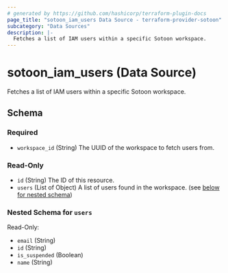 ```yaml
---
# generated by https://github.com/hashicorp/terraform-plugin-docs
page_title: "sotoon_iam_users Data Source - terraform-provider-sotoon"
subcategory: "Data Sources"
description: |-
  Fetches a list of IAM users within a specific Sotoon workspace.
---
```


# sotoon_iam_users (Data Source)

Fetches a list of IAM users within a specific Sotoon workspace.



<!-- schema generated by tfplugindocs -->
## Schema

### Required

- `workspace_id` (String) The UUID of the workspace to fetch users from.

### Read-Only

- `id` (String) The ID of this resource.
- `users` (List of Object) A list of users found in the workspace. (see [below for nested schema](#nestedatt--users))

<a id="nestedatt--users"></a>
### Nested Schema for `users`

Read-Only:

- `email` (String)
- `id` (String)
- `is_suspended` (Boolean)
- `name` (String)
